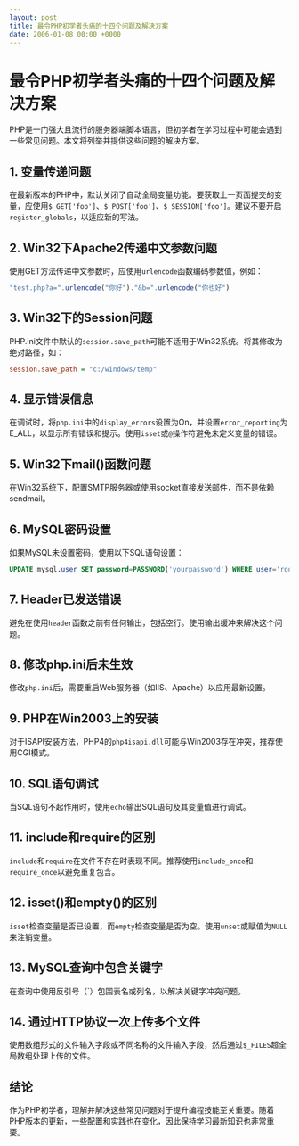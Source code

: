 ```yaml
---
layout: post
title: 最令PHP初学者头痛的十四个问题及解决方案
date: 2006-01-08 00:00 +0000
---
```

# 最令PHP初学者头痛的十四个问题及解决方案

PHP是一门强大且流行的服务器端脚本语言，但初学者在学习过程中可能会遇到一些常见问题。本文将列举并提供这些问题的解决方案。

## 1. 变量传递问题
在最新版本的PHP中，默认关闭了自动全局变量功能。要获取上一页面提交的变量，应使用`$_GET['foo']`、`$_POST['foo']`、`$_SESSION['foo']`。建议不要开启`register_globals`，以适应新的写法。

## 2. Win32下Apache2传递中文参数问题
使用GET方法传递中文参数时，应使用`urlencode`函数编码参数值，例如：
```php
"test.php?a=".urlencode("你好")."&b=".urlencode("你也好")
```

## 3. Win32下的Session问题
PHP.ini文件中默认的`session.save_path`可能不适用于Win32系统。将其修改为绝对路径，如：
```ini
session.save_path = "c:/windows/temp"
```

## 4. 显示错误信息
在调试时，将`php.ini`中的`display_errors`设置为On，并设置`error_reporting`为E_ALL，以显示所有错误和提示。使用`isset`或`@`操作符避免未定义变量的错误。

## 5. Win32下mail()函数问题
在Win32系统下，配置SMTP服务器或使用socket直接发送邮件，而不是依赖sendmail。

## 6. MySQL密码设置
如果MySQL未设置密码，使用以下SQL语句设置：
```sql
UPDATE mysql.user SET password=PASSWORD('yourpassword') WHERE user='root';
```

## 7. Header已发送错误
避免在使用`header`函数之前有任何输出，包括空行。使用输出缓冲来解决这个问题。

## 8. 修改php.ini后未生效
修改`php.ini`后，需要重启Web服务器（如IIS、Apache）以应用最新设置。

## 9. PHP在Win2003上的安装
对于ISAPI安装方法，PHP4的`php4isapi.dll`可能与Win2003存在冲突，推荐使用CGI模式。

## 10. SQL语句调试
当SQL语句不起作用时，使用`echo`输出SQL语句及其变量值进行调试。

## 11. include和require的区别
`include`和`require`在文件不存在时表现不同。推荐使用`include_once`和`require_once`以避免重复包含。

## 12. isset()和empty()的区别
`isset`检查变量是否已设置，而`empty`检查变量是否为空。使用`unset`或赋值为`NULL`来注销变量。

## 13. MySQL查询中包含关键字
在查询中使用反引号（`）包围表名或列名，以解决关键字冲突问题。

## 14. 通过HTTP协议一次上传多个文件
使用数组形式的文件输入字段或不同名称的文件输入字段，然后通过`$_FILES`超全局数组处理上传的文件。

## 结论
作为PHP初学者，理解并解决这些常见问题对于提升编程技能至关重要。随着PHP版本的更新，一些配置和实践也在变化，因此保持学习最新知识也非常重要。
